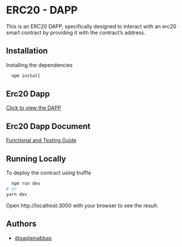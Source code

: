 
# ERC20 - DAPP

This is an ERC20 DAPP, specifically designed to interact with an erc20 smart contract by providing it with the contract’s address.

## Installation

Installing the dependencies
```bash
  npm install
```


## Erc20 Dapp
[Click to view the DAPP](https://erc20-dapp.netlify.app/)


## Erc20 Dapp Document
[Functional and Testing Guide](https://docs.google.com/document/d/125kjLoUa7c6p2j1q2tgFrI1WIsj19LpqcDpbfzfbDHU/)

## Running Locally

To deploy the contract using truffle

```bash
  npm run dev
# or
yarn dev
```
Open http://localhost:3000 with your browser to see the result.



## Authors

- [@saqlainabbas](https://github.com/saqlainabbas777)

